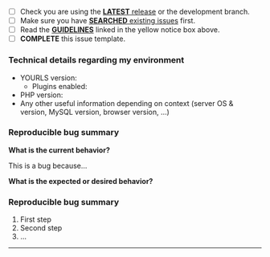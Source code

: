 <!-- Before my submission: -->

- [ ] Check you are using the [**LATEST** release](https://github.com/YOURLS/YOURLS/releases/latest) or the development branch.
- [ ] Make sure you have [**SEARCHED** existing issues](https://github.com/YOURLS/YOURLS/issues?utf8=%E2%9C%93&q=is%3Aissue) first. 
- [ ] Read the [**GUIDELINES**](https://github.com/YOURLS/YOURLS/blob/master/CONTRIBUTING.md) linked in the yellow notice box above.
- [ ] **COMPLETE** this issue template.

<!-- Thank you! -->

### Technical details regarding my environment

* YOURLS version:
  * Plugins enabled:
* PHP version:
* Any other useful information depending on context (server OS & version, MySQL version, browser version, …)

### Reproducible bug summary 

**What is the current behavior?**

<!-- Describe the current behavior -->

This is a bug because…

**What is the expected or desired behavior?**

<!-- Describe the expected behavior -->

### Reproducible bug summary 

<!-- Please provide steps to reproduce, including full log output -->

1. First step 
2. Second step
3. …

---

<!-- Describe the bug -->
